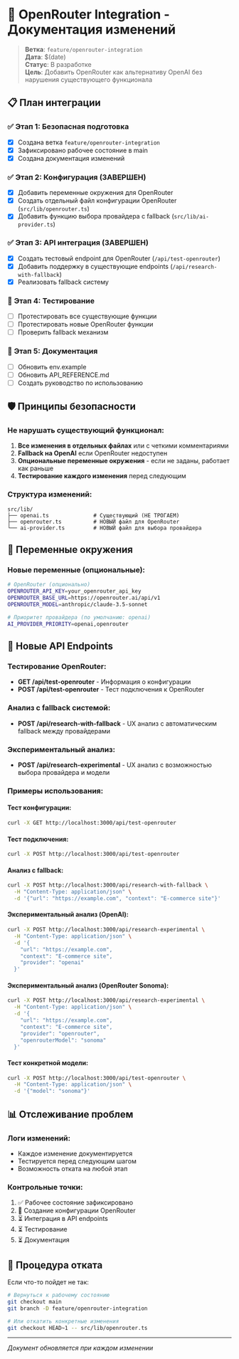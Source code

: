 # 🔄 OpenRouter Integration - Документация изменений

> **Ветка**: `feature/openrouter-integration`  
> **Дата**: $(date)  
> **Статус**: В разработке  
> **Цель**: Добавить OpenRouter как альтернативу OpenAI без нарушения существующего функционала

## 📋 План интеграции

### ✅ **Этап 1: Безопасная подготовка**
- [x] Создана ветка `feature/openrouter-integration`
- [x] Зафиксировано рабочее состояние в main
- [x] Создана документация изменений

### ✅ **Этап 2: Конфигурация (ЗАВЕРШЕН)**
- [x] Добавить переменные окружения для OpenRouter
- [x] Создать отдельный файл конфигурации OpenRouter (`src/lib/openrouter.ts`)
- [x] Добавить функцию выбора провайдера с fallback (`src/lib/ai-provider.ts`)

### ✅ **Этап 3: API интеграция (ЗАВЕРШЕН)**
- [x] Создать тестовый endpoint для OpenRouter (`/api/test-openrouter`)
- [x] Добавить поддержку в существующие endpoints (`/api/research-with-fallback`)
- [x] Реализовать fallback систему

### 🔄 **Этап 4: Тестирование**
- [ ] Протестировать все существующие функции
- [ ] Протестировать новые OpenRouter функции
- [ ] Проверить fallback механизм

### 🔄 **Этап 5: Документация**
- [ ] Обновить env.example
- [ ] Обновить API_REFERENCE.md
- [ ] Создать руководство по использованию

## 🛡️ Принципы безопасности

### **Не нарушать существующий функционал:**
1. **Все изменения в отдельных файлах** или с четкими комментариями
2. **Fallback на OpenAI** если OpenRouter недоступен
3. **Опциональные переменные окружения** - если не заданы, работает как раньше
4. **Тестирование каждого изменения** перед следующим

### **Структура изменений:**
```
src/lib/
├── openai.ts              # Существующий (НЕ ТРОГАЕМ)
├── openrouter.ts          # НОВЫЙ файл для OpenRouter
└── ai-provider.ts         # НОВЫЙ файл для выбора провайдера
```

## 🔧 Переменные окружения

### **Новые переменные (опциональные):**
```bash
# OpenRouter (опционально)
OPENROUTER_API_KEY=your_openrouter_api_key
OPENROUTER_BASE_URL=https://openrouter.ai/api/v1
OPENROUTER_MODEL=anthropic/claude-3.5-sonnet

# Приоритет провайдера (по умолчанию: openai)
AI_PROVIDER_PRIORITY=openai,openrouter
```

## 🚀 Новые API Endpoints

### **Тестирование OpenRouter:**
- **GET /api/test-openrouter** - Информация о конфигурации
- **POST /api/test-openrouter** - Тест подключения к OpenRouter

### **Анализ с fallback системой:**
- **POST /api/research-with-fallback** - UX анализ с автоматическим fallback между провайдерами

### **Экспериментальный анализ:**
- **POST /api/research-experimental** - UX анализ с возможностью выбора провайдера и модели

### **Примеры использования:**

#### Тест конфигурации:
```bash
curl -X GET http://localhost:3000/api/test-openrouter
```

#### Тест подключения:
```bash
curl -X POST http://localhost:3000/api/test-openrouter
```

#### Анализ с fallback:
```bash
curl -X POST http://localhost:3000/api/research-with-fallback \
  -H "Content-Type: application/json" \
  -d '{"url": "https://example.com", "context": "E-commerce site"}'
```

#### Экспериментальный анализ (OpenAI):
```bash
curl -X POST http://localhost:3000/api/research-experimental \
  -H "Content-Type: application/json" \
  -d '{
    "url": "https://example.com", 
    "context": "E-commerce site",
    "provider": "openai"
  }'
```

#### Экспериментальный анализ (OpenRouter Sonoma):
```bash
curl -X POST http://localhost:3000/api/research-experimental \
  -H "Content-Type: application/json" \
  -d '{
    "url": "https://example.com", 
    "context": "E-commerce site",
    "provider": "openrouter",
    "openrouterModel": "sonoma"
  }'
```

#### Тест конкретной модели:
```bash
curl -X POST http://localhost:3000/api/test-openrouter \
  -H "Content-Type: application/json" \
  -d '{"model": "sonoma"}'
```

## 📊 Отслеживание проблем

### **Логи изменений:**
- Каждое изменение документируется
- Тестируется перед следующим шагом
- Возможность отката на любой этап

### **Контрольные точки:**
1. ✅ Рабочее состояние зафиксировано
2. 🔄 Создание конфигурации OpenRouter
3. ⏳ Интеграция в API endpoints
4. ⏳ Тестирование
5. ⏳ Документация

## 🚨 Процедура отката

Если что-то пойдет не так:
```bash
# Вернуться к рабочему состоянию
git checkout main
git branch -D feature/openrouter-integration

# Или откатить конкретные изменения
git checkout HEAD~1 -- src/lib/openrouter.ts
```

---
*Документ обновляется при каждом изменении*
